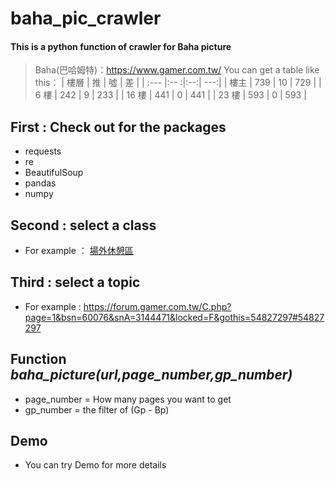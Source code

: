 # baha_pic_crawler
#### This is a python function of crawler for Baha picture
>Baha(巴哈姆特)：<https://www.gamer.com.tw/>
You can get a table like this：
| 樓層  | 推  | 噓 | 差 |
| :---  |:-- :|:--:| ---:|
| 樓主  | 739 | 10 | 729 |
| 6 樓  | 242 |  9 | 233 |
| 16 樓 | 441 |  0 | 441 |
| 23 樓 | 593 |  0 | 593 |
## First : Check out for the packages
* requests 
* re  
* BeautifulSoup 
* pandas 
* numpy 
## Second : select a class
* For example ： [場外休憩區](https://forum.gamer.com.tw/A.php?bsn=60076)
## Third : select a topic
* For example : <https://forum.gamer.com.tw/C.php?page=1&bsn=60076&snA=3144471&locked=F&gothis=54827297#54827297>
## Function *baha_picture(url,page_number,gp_number)*
* page_number = How many pages you want to get
* gp_number = the filter of (Gp - Bp)
## Demo
* You can try Demo for more details
